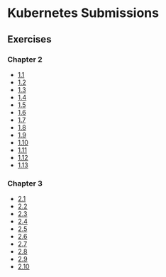 # Kubernetes Submissions

## Exercises

### Chapter 2

- [1.1](https://github.com/SakuJuuH/kubernetesSubmissions/tree/1.1/log-output)
- [1.2](https://github.com/SakuJuuH/kubernetesSubmissions/tree/1.2/todo-app)
- [1.3](https://github.com/SakuJuuH/kubernetesSubmissions/tree/1.3/log-output)
- [1.4](https://github.com/SakuJuuH/kubernetesSubmissions/tree/1.4/todo-app)
- [1.5](https://github.com/SakuJuuH/kubernetesSubmissions/tree/1.5/todo-app)
- [1.6](https://github.com/SakuJuuH/kubernetesSubmissions/tree/1.6/todo-app)
- [1.7](https://github.com/SakuJuuH/kubernetesSubmissions/tree/1.7/log-output)
- [1.8](https://github.com/SakuJuuH/kubernetesSubmissions/tree/1.8/todo-app)
- [1.9](https://github.com/SakuJuuH/kubernetesSubmissions/tree/1.9/ping-pong)
- [1.10](https://github.com/SakuJuuH/kubernetesSubmissions/tree/1.10/log-output)
- [1.11](https://github.com/SakuJuuH/kubernetesSubmissions/tree/1.11/)
- [1.12](https://github.com/SakuJuuH/kubernetesSubmissions/tree/1.12/todo-app)
- [1.13](https://github.com/SakuJuuH/kubernetesSubmissions/tree/1.13/todo-app)

### Chapter 3

- [2.1](https://github.com/SakuJuuH/kubernetesSubmissions/tree/2.1/log-output)
- [2.2]()
- [2.3]()
- [2.4]()
- [2.5]() 
- [2.6]()
- [2.7]()
- [2.8]() 
- [2.9]()
- [2.10]()